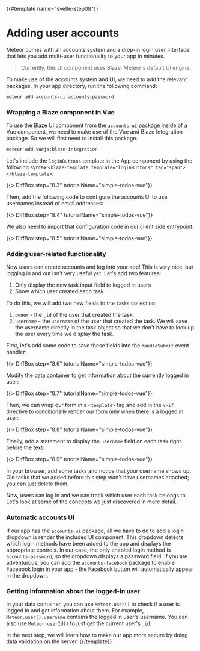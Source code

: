 {{#template name="svelte-step08"}}

# Adding user accounts

Meteor comes with an accounts system and a drop-in login user interface that lets you add multi-user functionality to your app in minutes.

> Currently, this UI component uses Blaze, Meteor's default UI engine.

To make use of the accounts system and UI, we need to add the relevant packages. In your app directory, run the following command:

```bash
meteor add accounts-ui accounts-password
```

### Wrapping a Blaze component in Vue

To use the Blaze UI component from the `accounts-ui` package inside of a Vue component, we need to make use of the Vue and Blaze Integration package. So we will first need to install this package.

```sh
meteor add vuejs:blaze-integration
```

Let's include the `loginButtons` template in the App component by using the following syntax `<blaze-template template="loginButtons" tag="span"></blaze-template>`:

{{> DiffBox step="8.3" tutorialName="simple-todos-vue"}}

Then, add the following code to configure the accounts UI to use usernames instead of email addresses:

{{> DiffBox step="8.4" tutorialName="simple-todos-vue"}}

We also need to import that configuration code in our client side entrypoint:

{{> DiffBox step="8.5" tutorialName="simple-todos-vue"}}

### Adding user-related functionality

Now users can create accounts and log into your app! This is very nice, but logging in and out isn't very useful yet. Let's add two features:

1. Only display the new task input field to logged in users
2. Show which user created each task

To do this, we will add two new fields to the `tasks` collection:

1. `owner` - the `_id` of the user that created the task.
2. `username` - the `username` of the user that created the task. We will save the username directly in the task object so that we don't have to look up the user every time we display the task.

First, let's add some code to save these fields into the `handleSubmit` event handler:

{{> DiffBox step="8.6" tutorialName="simple-todos-vue"}}

Modify the data container to get information about the currently logged in user:

{{> DiffBox step="8.7" tutorialName="simple-todos-vue"}}

Then, we can wrap our form in a `<template>` tag and add in the `v-if` directive to conditionally render our form only when there is a logged in user:

{{> DiffBox step="8.8" tutorialName="simple-todos-vue"}}

Finally, add a statement to display the `username` field on each task right before the text:

{{> DiffBox step="8.9" tutorialName="simple-todos-vue"}}

In your browser, add some tasks and notice that your username shows up. Old tasks that we added before this step won't have usernames attached; you can just delete them.

Now, users can log in and we can track which user each task belongs to. Let's look at some of the concepts we just discovered in more detail.

### Automatic accounts UI

If our app has the `accounts-ui` package, all we have to do to add a login dropdown is render the included UI component. This dropdown detects which login methods have been added to the app and displays the appropriate controls. In our case, the only enabled login method is `accounts-password`, so the dropdown displays a password field. If you are adventurous, you can add the `accounts-facebook` package to enable Facebook login in your app - the Facebook button will automatically appear in the dropdown.

### Getting information about the logged-in user

In your data container, you can use `Meteor.user()` to check if a user is logged in and get information about them. For example, `Meteor.user().username` contains the logged in user's username. You can also use `Meteor.userId()` to just get the current user's `_id`.

In the next step, we will learn how to make our app more secure by doing data validation on the server.
{{/template}}
